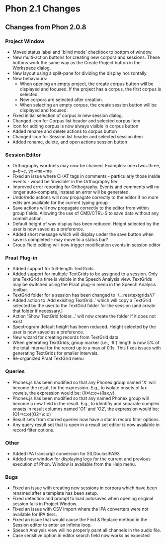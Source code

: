 # Phon 2.1 Changes

## Changes from Phon 2.0.8

### Project Window

 * Moved status label and 'blind mode' checkbox to bottom of window.
 * New multi-action buttons for creating new corpora and sessions. These buttons work the same way as the Create Project button in the Workspace dialog.
 * New layout using a split-pane for dividing the display horizontally.
 * New behaviours:
   * When opening an empty project, the create corpus button will be displayed and focused.  If the project has a corpus, the first corpus is selected.
   * New corpora are selected after creation.
   * When selecting an empty corpus, the create session button will be displayed and focused.
 * Fixed initial selection of corpus in new session dialog.
 * Changed icon for Corpus list header and selected corpus item
 * Icon for adding corpus is now always visible in corpus button
 * Added rename and delete actions to corpus button
 * Changed icon for Session list header and selected session item
 * Added rename, delete, and open actions session button

### Session Editor

 * Orthography wordnets may now be chained.  Examples: one+two+three, a~b~c, yo~ma+ma
 * Fixed an issue where CHAT tags in comments - particularly those inside events - would be 'invisible' in the Orthography tier.
 * Improved error reporting for Orthography.  Events and comments will no longer auto-complete, instead an error will be generated.
 * Undo/redo actions will now propagate correctly to the editor if no more edits are available for the current typing group
 * Save actions will now propagate correctly to the editor from within group fields.  Allowing the use of CMD/CTRL-S to save data without any commit action.
 * Default height of wav display has been reduced.  Height selected by the user is now saved as a preference.
 * Added short message which will display under the save button when save is completed - may move to a status bar?
 * Group Field editing will now trigger modification events in session editor

### Praat Plug-in

 * Added support for full-length TextGrids.
 * Added support for multiple TextGrids to be assigned to a session.  Only one TextGrid a time is visible in the Speech Analysis view.  TextGrids may be switched using the Praat plug-in menu in the Speech Analysis toolbar.
 * TextGrid folder for a session has been changed to '<project>/__res/textgrids/<corpus>/<session>/'
 * Added action to 'Add exisiting TextGrid..' which will copy a TextGrid selected by the user to the TextGrid folder for the session (and create that folder if necessary.)
 * Action 'Show TextGrid folder...' will now create the folder if it does not exist
 * Spectrogram default height has been reduced.  Height selected by the user is now saved as a preference. 
 * New wizard for creating records from TextGrid data
 * When generating TextGrids, group marker (i.e., '#') length is now 5% of the total interval for the record up to a max of 0.1s.  This fixes issues with generating TextGrids for smaller intervals.
 * Re-organized Praat TextGrid menu

### Queries

 * Phones.js has been modified so that any Phonex group named 'X' will become the result for the expression.  E.g., to isolate onsets of
 lax vowels, the expression would be: (X=\c:o+){lax,v}
 * Phones.js has been modified so that any named Phonex group will become a new field in the result.  E.g., to identifiy and separate complex
 onsets in result columns named 'O1' and 'O2', the expression would be: (O1=\c:o)(O2=\c:o)
 * Result sets from starred queries now have a star in record filter options.
 * Any query result set that is open in a result set editor is now available in record filter options.

### Other

 * Added IPA transcript conversion for SILDoulosIPA93
 * Added new window for displaying logs for the current and previous execution of Phon.  Window is available from the Help menu.

### Bugs

 * Fixed an issue with creating new sessions in corpora which have been renamed after a template has been setup.
 * Fixed detection and prompt to load autosaves when opening original session fails in Project Window.
 * Fixed an issue with CSV import where the IPA converters were not available for IPA tiers.
 * Fixed an issue that would cause the Find & Replace method in the Session editor to enter an infinite loop.
 * Speech Analysis view will no properly paint all channels in the audio file.
 * Case sensitive option in editor search field now works as expected
